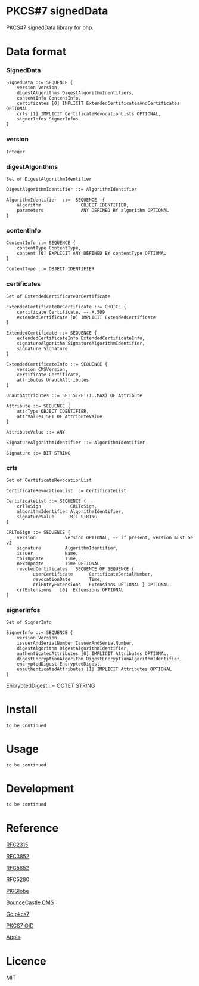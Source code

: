# PKCS#7 signedData

PKCS#7 signedData library for php.

# Data format

### SignedData

    SignedData ::= SEQUENCE {
        version Version,
        digestAlgorithms DigestAlgorithmIdentifiers,
        contentInfo ContentInfo,
        certificates [0] IMPLICIT ExtendedCertificatesAndCertificates OPTIONAL,
        crls [1] IMPLICIT CertificateRevocationLists OPTIONAL,
        signerInfos SignerInfos
    }

### version

    Integer

### digestAlgorithms

    Set of DigestAlgorithmIdentifier

    DigestAlgorithmIdentifier ::= AlgorithmIdentifier

    AlgorithmIdentifier  ::=  SEQUENCE  {
        algorithm               OBJECT IDENTIFIER,
        parameters              ANY DEFINED BY algorithm OPTIONAL
    }

### contentInfo

    ContentInfo ::= SEQUENCE {
        contentType ContentType,
        content [0] EXPLICIT ANY DEFINED BY contentType OPTIONAL
    }

    ContentType ::= OBJECT IDENTIFIER

### certificates

    Set of ExtendedCertificateOrCertificate

    ExtendedCertificateOrCertificate ::= CHOICE {
        certificate Certificate, -- X.509
        extendedCertificate [0] IMPLICIT ExtendedCertificate
    }

    ExtendedCertificate ::= SEQUENCE {
        extendedCertificateInfo ExtendedCertificateInfo,
        signatureAlgorithm SignatureAlgorithmIdentifier,
        signature Signature 
    }

    ExtendedCertificateInfo ::= SEQUENCE {
        version CMSVersion,
        certificate Certificate,
        attributes UnauthAttributes 
    }

    UnauthAttributes ::= SET SIZE (1..MAX) OF Attribute

    Attribute ::= SEQUENCE {
        attrType OBJECT IDENTIFIER,
        attrValues SET OF AttributeValue
    }

    AttributeValue ::= ANY

    SignatureAlgorithmIdentifier ::= AlgorithmIdentifier

    Signature ::= BIT STRING

### crls

    Set of CertificateRevocationList

    CertificateRevocationList ::= CertificateList

    CertificateList ::= SEQUENCE {
        crlToSign           CRLToSign,
        algorithmIdentifier AlgorithmIdentifier,
        signatureValue      BIT STRING
    }

    CRLToSign ::= SEQUENCE {
        version           Version OPTIONAL, -- if present, version must be v2
        signature         AlgorithmIdentifier,
        issuer            Name,
        thisUpdate        Time,
        nextUpdate        Time OPTIONAL,
        revokedCertificates   SEQUENCE OF SEQUENCE {
              userCertificate      CertificateSerialNumber,
              revocationDate       Time,
              crlEntryExtensions   Extensions OPTIONAL } OPTIONAL,
        crlExtensions   [0]  Extensions OPTIONAL
    }

### signerInfos

    Set of SignerInfo

    SignerInfo ::= SEQUENCE {
        version Version,
        issuerAndSerialNumber IssuerAndSerialNumber,
        digestAlgorithm DigestAlgorithmIdentifier,
        authenticatedAttributes [0] IMPLICIT Attributes OPTIONAL,
        digestEncryptionAlgorithm DigestEncryptionAlgorithmIdentifier,
        encryptedDigest EncryptedDigest,
        unauthenticatedAttributes [1] IMPLICIT Attributes OPTIONAL
    }

   EncryptedDigest ::= OCTET STRING

# Install

    to be continued

# Usage

    to be continued

# Development

    to be continued

# Reference

[RFC2315](https://www.ietf.org/rfc/rfc2315.txt)

[RFC3852](https://www.ietf.org/rfc/rfc3852.txt)

[RFC5652](https://tools.ietf.org/html/rfc5652#section-5.3)

[RFC5280](https://tools.ietf.org/html/rfc5280#section-4.1.1.2)

[PKIGlobe](http://www.pkiglobe.org/pkcs7.html)

[BounceCastle CMS](https://www.bouncycastle.org/docs/pkixdocs1.4/org/bouncycastle/cms/CMSSignedData.html)

[Go pkcs7](https://godoc.org/github.com/fullsailor/pkcs7)

[PKCS7 OID](http://www.alvestrand.no/objectid/1.2.840.113549.1.7.html)

[Apple](https://opensource.apple.com/source/Security/Security-55471/libsecurity_asn1/asn1/sm_x509af.asn)

# Licence

MIT
